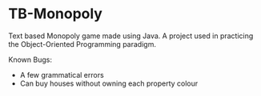# TB-Monopoly
 
 Text based Monopoly game made using Java. 
 A project used in practicing the Object-Oriented Programming paradigm.

Known Bugs:
  - A few grammatical errors
  - Can buy houses without owning each property colour
